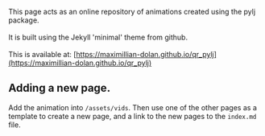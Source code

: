 This page acts as an online repository of animations created using the pylj package.<br>
<br>
It is built using the Jekyll 'minimal' theme from github.<br>
<br>
This is available at: [https://maximillian-dolan.github.io/qr_pylj](https://maximillian-dolan.github.io/qr_pylj)


## Adding a new page.

Add the animation into `/assets/vids`. Then use one of the other pages as a template to create a new page, and a link to the new pages to the `index.md` file.
